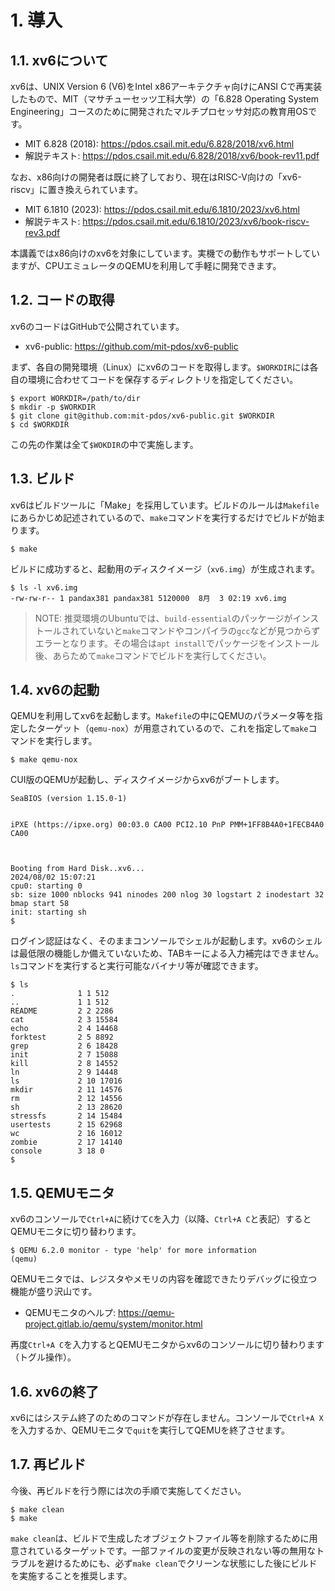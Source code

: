 # 1. 導入

## 1.1. xv6について

xv6は、UNIX Version 6 (V6)をIntel x86アーキテクチャ向けにANSI Cで再実装したもので、MIT（マサチューセッツ工科大学）の「6.828 Operating System Engineering」コースのために開発されたマルチプロセッサ対応の教育用OSです。

- MIT 6.828 (2018): https://pdos.csail.mit.edu/6.828/2018/xv6.html
- 解説テキスト: https://pdos.csail.mit.edu/6.828/2018/xv6/book-rev11.pdf

なお、x86向けの開発者は既に終了しており、現在はRISC-V向けの「xv6-riscv」に置き換えられています。

- MIT 6.1810 (2023): https://pdos.csail.mit.edu/6.1810/2023/xv6.html
- 解説テキスト: https://pdos.csail.mit.edu/6.1810/2023/xv6/book-riscv-rev3.pdf

本講義ではx86向けのxv6を対象にしています。実機での動作もサポートしていますが、CPUエミュレータのQEMUを利用して手軽に開発できます。

## 1.2. コードの取得

xv6のコードはGitHubで公開されています。

+ xv6-public: https://github.com/mit-pdos/xv6-public

まず、各自の開発環境（Linux）にxv6のコードを取得します。`$WORKDIR`には各自の環境に合わせてコードを保存するディレクトリを指定してください。

```
$ export WORKDIR=/path/to/dir
$ mkdir -p $WORKDIR
$ git clone git@github.com:mit-pdos/xv6-public.git $WORKDIR
$ cd $WORKDIR 
```

この先の作業は全て`$WOKDIR`の中で実施します。

## 1.3. ビルド

xv6はビルドツールに「Make」を採用しています。ビルドのルールは`Makefile`にあらかじめ記述されているので、`make`コマンドを実行するだけでビルドが始まります。

```
$ make
```

ビルドに成功すると、起動用のディスクイメージ（`xv6.img`）が生成されます。

```
$ ls -l xv6.img
-rw-rw-r-- 1 pandax381 pandax381 5120000  8月  3 02:19 xv6.img
```

> NOTE: 推奨環境のUbuntuでは、`build-essential`のパッケージがインストールされていないと`make`コマンドやコンパイラの`gcc`などが見つからずエラーとなります。その場合は`apt install`でパッケージをインストール後、あらためて`make`コマンドでビルドを実行してください。

## 1.4. xv6の起動

QEMUを利用してxv6を起動します。`Makefile`の中にQEMUのパラメータ等を指定したターゲット（`qemu-nox`）が用意されているので、これを指定して`make`コマンドを実行します。

```
$ make qemu-nox
```

CUI版のQEMUが起動し、ディスクイメージからxv6がブートします。

```
SeaBIOS (version 1.15.0-1)


iPXE (https://ipxe.org) 00:03.0 CA00 PCI2.10 PnP PMM+1FF8B4A0+1FECB4A0 CA00
                                                                               


Booting from Hard Disk..xv6...
2024/08/02 15:07:21
cpu0: starting 0
sb: size 1000 nblocks 941 ninodes 200 nlog 30 logstart 2 inodestart 32 bmap start 58
init: starting sh
$ 
```

ログイン認証はなく、そのままコンソールでシェルが起動します。xv6のシェルは最低限の機能しか備えていないため、TABキーによる入力補完はできません。`ls`コマンドを実行すると実行可能なバイナリ等が確認できます。

```
$ ls
.              1 1 512
..             1 1 512
README         2 2 2286
cat            2 3 15584
echo           2 4 14468
forktest       2 5 8892
grep           2 6 18428
init           2 7 15088
kill           2 8 14552
ln             2 9 14448
ls             2 10 17016
mkdir          2 11 14576
rm             2 12 14556
sh             2 13 28620
stressfs       2 14 15484
usertests      2 15 62968
wc             2 16 16012
zombie         2 17 14140
console        3 18 0
$ 
```

## 1.5. QEMUモニタ

xv6のコンソールで`Ctrl+A`に続けて`C`を入力（以降、`Ctrl+A C`と表記）するとQEMUモニタに切り替わります。

```
$ QEMU 6.2.0 monitor - type 'help' for more information
(qemu) 
```

QEMUモニタでは、レジスタやメモリの内容を確認できたりデバッグに役立つ機能が盛り沢山です。

- QEMUモニタのヘルプ: https://qemu-project.gitlab.io/qemu/system/monitor.html

再度`Ctrl+A C`を入力するとQEMUモニタからxv6のコンソールに切り替わります（トグル操作）。

## 1.6. xv6の終了

xv6にはシステム終了のためのコマンドが存在しません。コンソールで`Ctrl+A X`を入力するか、QEMUモニタで`quit`を実行してQEMUを終了させます。

## 1.7. 再ビルド

今後、再ビルドを行う際には次の手順で実施してください。

```
$ make clean
$ make
```

`make clean`は、ビルドで生成したオブジェクトファイル等を削除するために用意されているターゲットです。一部ファイルの変更が反映されない等の無用なトラブルを避けるためにも、必ず`make clean`でクリーンな状態にした後にビルドを実施することを推奨します。
